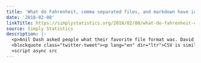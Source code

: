 ```yaml
---
title: 'What do Fahrenheit, comma separated files, and markdown have in common? '
date: '2018-02-08'
linkTitle: https://simplystatistics.org/2018/02/08/what-do-fahrenheit-comma-separated-files-and-markdown-have-in-common/
source: Simply Statistics
description: |-
  <p>Anil Dash asked people what their favorite file format was. David Robinson replied:</p>
  <blockquote class="twitter-tweet"><p lang="en" dir="ltr">CSV is similar to Markdown. No one global standard (though there are attempts) but a damn good attempt at &quot;Whatever humans think it is at a glance, they&#39;re probably right&quot;</p>&mdash; David Robinson (@drob) <a href="https://twitter.com/drob/status/961610642083012608?ref_src=twsrc%5Etfw">February 8, 2018</a></blockquote>
  <script async src
---
```

